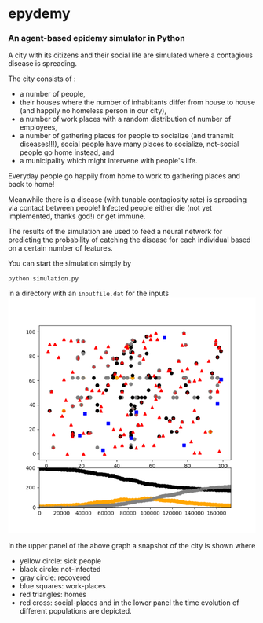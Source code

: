 # epydemy

### An agent-based epidemy simulator in Python

A city with its citizens and their social life are simulated where a contagious disease is spreading.  

The city consists of :

- a number of people,  
- their houses where the number of inhabitants differ from house to house (and happily no homeless person in our city),  
- a number of work places with a random distribution of number of employees,  
- a number of gathering places for people to socialize (and transmit diseases!!!), social people have many places to socialize, not-social people go home instead, and  
- a municipality which might intervene with people's life.  

Everyday people go happily from home to work to gathering places and back to home!
  
Meanwhile there is a disease (with tunable contagiosity rate) is spreading via contact between people! Infected people either die (not yet implemented, thanks god!) or get immune.  
  
The results of the simulation are used to feed a neural network for predicting the probability of catching the disease for each individual based on a certain number of features.

You can start the simulation simply by

```
python simulation.py

```
in a directory with an ```inputfile.dat``` for the inputs
![](a_snapshot.png)

In the upper panel of the above graph a snapshot of the city is shown where
* yellow circle: sick people
* black circle: not-infected
* gray circle: recovered 
* blue squares: work-places
* red triangles: homes
* red cross: social-places
and in the lower panel the time evolution of different populations are depicted.
